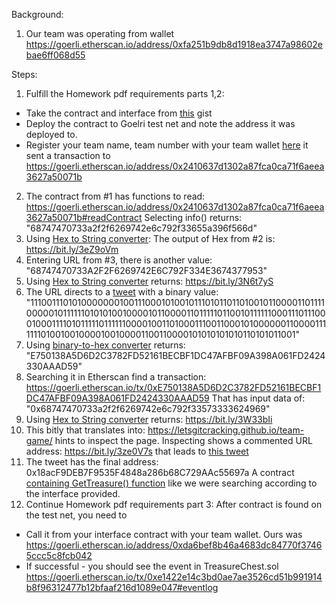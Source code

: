 Background:
1. Our team was operating from wallet
https://goerli.etherscan.io/address/0xfa251b9db8d1918ea3747a98602ebae6ff068d55

Steps:
1. Fulfill the Homework pdf requirements parts 1,2:
- Take the contract and interface from [this](https://gist.github.com/letsgitcracking/239306ea9f08d7e270f9d7e5245bdd2b) gist
- Deploy the contract to Goelri test net and note the address it was deployed to.
- Register your team name, team number with your team wallet [here](http://team-registration.javascrypt-.repl.co/)
it sent a transaction to
https://goerli.etherscan.io/address/0x2410637d1302a87fca0ca71f6aeea3627a50071b
2. The contract from #1 has functions to read:
https://goerli.etherscan.io/address/0x2410637d1302a87fca0ca71f6aeea3627a50071b#readContract
Selecting info() returns:
"68747470733a2f2f6269742e6c792f33655a396f566d"
3. Using [Hex to String converter](https://www.rapidtables.com/convert/number/hex-to-ascii.html):
The output of Hex from #2 is: https://bit.ly/3eZ9oVm
4. Entering URL from #3, there is another value: "68747470733A2F2F6269742E6C792F334E3674377953"
5. Using [Hex to String converter](https://www.rapidtables.com/convert/number/hex-to-ascii.html) returns: https://bit.ly/3N6t7yS
6. The URL directs to a [tweet](https://twitter.com/Janedoe42489302/status/1584951602749722625) with a binary value:
"1110011101010000000100111000101001011101011011010010110000110111100000101111110101010010000101100001101111101100101111110001110111000100011110101111101111110000100110100011100110001010000001100001111111010010010000100100001100110000101010101010110101011001"
7. Using [binary-to-hex converter](https://www.rapidtables.com/convert/number/binary-to-hex.html) returns:
"E750138A5D6D2C3782FD52161BECBF1DC47AFBF09A398A061FD2424330AAAD59"
8. Searching it in Etherscan find a transaction:
https://goerli.etherscan.io/tx/0xE750138A5D6D2C3782FD52161BECBF1DC47AFBF09A398A061FD2424330AAAD59
That has input data of:
"0x68747470733a2f2f6269742e6c792f33573333624969"
9. Using [Hex to String converter](https://www.rapidtables.com/convert/number/hex-to-ascii.html) returns: https://bit.ly/3W33bIi
10. This bitly that translates into: https://letsgitcracking.github.io/team-game/ hints to inspect the page.
Inspecting shows a commented URL address: https://bit.ly/3ze0V7s that leads to [this tweet](https://twitter.com/operationcodes/status/1584938372078137344)
11. The tweet has the final address: 0x18acF9DEB7F9535F4848a286b68C729AAc55697a
A contract [containing GetTreasure() function](https://goerli.etherscan.io/address/0x18acF9DEB7F9535F4848a286b68C729AAc55697a#writeContract) like we were searching according to the interface provided.
12. Continue Homework pdf requirements part 3:
After contract is found on the test net, you need to
- Call it from your interface contract with your team wallet.
Ours was https://goerli.etherscan.io/address/0xda6bef8b46a4683dc84770f37465ccc5c8fcb042
- If successful - you should see the event in TreasureChest.sol
https://goerli.etherscan.io/tx/0xe1422e14c3bd0ae7ae3526cd51b991914b8f96312477b12bfaaf216d1089e047#eventlog

